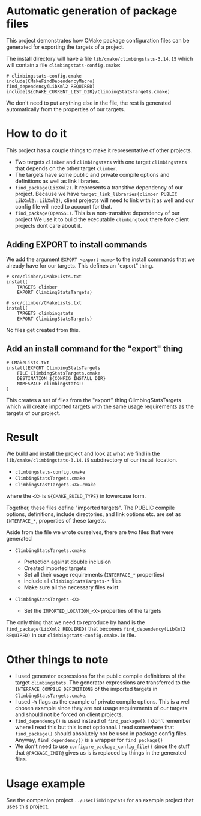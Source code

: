 # Automatic generation of package files

This project demonstrates how CMake package configuration files can be generated
for exporting the targets of a project.

The install directory will have a file `lib/cmake/climbingstats-3.14.15` which 
will contain a file `climbingstats-config.cmake`:
```
# climbingstats-config.cmake
include(CMakeFindDependencyMacro)
find_dependency(LibXml2 REQUIRED)
include(${CMAKE_CURRENT_LIST_DIR}/ClimbingStatsTargets.cmake)
```
We don't need to put anything else in the file, the rest is generated 
automatically from the properties of our targets.

# How to do it

This project has a couple things to make it representative of other projects.

- Two targets `climber` and `climbingstats` with one target `climbingstats` that
  depends on the other target `climber`.
- The targets have some public and private compile options and definitions as
  well as link libraries.
- `find_package(LibXml2)`.  It represents a transitive dependency of our project.
  Because we have `target_link_libraries(climber PUBLIC LibXml2::LibXml2)`,
  client projects will need to link with it as well and our config file will
  need to account for that.
- `find_package(OpenSSL)`.  This is a non-transitive dependency of our project
  We use it to build the executable `climbingtool` there fore client projects
  dont care about it.

## Adding EXPORT to install commands

We add the argument `EXPORT <export-name>` to the install commands that we
already have for our targets.  This defines an "export" thing.

```
# src/climber/CMakeLists.txt
install(
    TARGETS climber
    EXPORT ClimbingStatsTargets)
```

```
# src/climber/CMakeLists.txt
install(
    TARGETS climbingstats
    EXPORT ClimbingStatsTargets)
```

No files get created from this.

## Add an install command for the "export" thing

```
# CMakeLists.txt
install(EXPORT ClimbingStatsTargets
    FILE ClimbingStatsTargets.cmake
    DESTINATION ${CONFIG_INSTALL_DIR}
    NAMESPACE climbingstats::
)
```

This creates a set of files from the "export" thing ClimbingStatsTargets
which will create imported targets with the same usage requirements as the
targets of our project.

# Result

We build and install the project and look at what we find in the `lib/cmake/climbingstats-3.14.15`
subdirectory of our install location.

- `climbingstats-config.cmake`
- `ClimbingStatsTargets.cmake`
- `ClimbingStastTargets-<X>.cmake`

where the `<X>` is `${CMAKE_BUILD_TYPE}` in lowercase form.

Together, these files define "imported targets".  The PUBLIC compile options,
definitions, include directories, and link options etc. are set as `INTERFACE_*`,
properties of these targets.

Aside from the file we wrote ourselves, there are two files that were generated

- `ClimbingStatsTargets.cmake`:
  - Protection against double inclusion
  - Created imported targets
  - Set all their usage requirements (`INTERFACE_*` properties)
  - include all `ClimbingStatsTargets-*` files
  - Make sure all the necessary files exist

- `ClimbingStatsTargets-<X>`
  - Set the `IMPORTED_LOCATION_<X>` properties of the targets

The only thing that we need to reproduce by hand is the `find_package(LibXml2 REQUIRED)`
that becomes `find_dependency(LibXml2 REQUIRED)` in our `climbingstats-config.cmake.in`
file.

# Other things to note

- I used generator expressions for the public compile definitions of the target
  `climbingstats`.  The generator expressions are transferred to the
  `INTERFACE_COMPILE_DEFINITIONS` of the imported targets in `ClimbingStatsTargets.cmake`.
- I used `-W` flags as the example of private compile options.  This is a well
  chosen example since they are not usage requirements of our targets and should
  not be forced on client projects.
- `find_dependency()` is used instead of `find_package()`.  I don't remember
  where I read this but this is not optionnal.  I read somewhere that `find_package()`
  should absolutely not be used in package config files.  Anyway, `find_dependency()`
  is a wrapper for `find_package()`
- We don't need to use `configure_package_config_file()` since the stuff that
  `@PACKAGE_INIT@` gives us is is replaced by things in the generated files.

# Usage example

See the companion project `../UseClimbingStats` for an example project that
uses this project.
